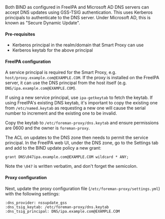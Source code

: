 
Both BIND as configured in FreeIPA and Microsoft AD DNS servers can accept DNS updates using GSS-TSIG authentication.  This uses Kerberos principals to authenticate to the DNS server.  Under Microsoft AD, this is known as "Secure Dynamic Update".

#### Pre-requisites

* Kerberos principal in the realm/domain that Smart Proxy can use
* Kerberos keytab for the above principal

#### FreeIPA configuration

A service principal is required for the Smart Proxy, e.g. `host/proxy.example.com@EXAMPLE.COM`.  If the proxy is installed on the FreeIPA server, it can use the DNS principal from the host itself (e.g. `DNS/ipa.example.com@EXAMPLE.COM`).

If using a new service principal, use `ipa-getkeytab` to fetch the keytab.  If using FreeIPA's existing DNS keytab, it's important to copy the existing one from `/etc/named.keytab` as requesting a new one will cause the serial number to increment and the existing one to be invalid.

Copy the keytab to `/etc/foreman-proxy/dns.keytab` and ensure permissions are 0600 and the owner is `foreman-proxy`.

The ACL on updates to the DNS zone then needs to permit the service principal.  In the FreeIPA web UI, under the DNS zone, go to the Settings tab and add to the BIND update policy a new grant:

    grant DNS\047ipa.example.com@EXAMPLE.COM wildcard * ANY;

Note the `\047` is written verbatim, and don't forget the semicolon.

#### Proxy configuration

Next, update the proxy configuration file (`/etc/foreman-proxy/settings.yml`) with the following settings:

    :dns_provider: nssupdate_gss
    :dns_tsig_keytab: /etc/foreman-proxy/dns.keytab
    :dns_tsig_principal: DNS/ipa.example.com@EXAMPLE.COM

